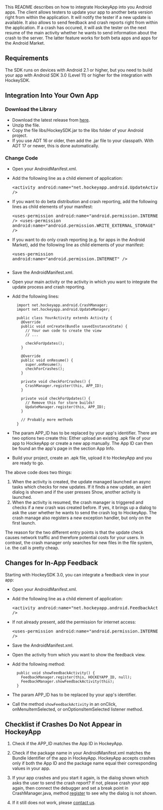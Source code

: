 This README describes on how to integrate HockeyApp into you Android apps. The client allows testers to update your app to another beta version right from within the application. It will notify the tester if a new update is available. It also allows to send feedback and crash reports right from within the application. If a crash has occured, it will ask the tester on the next resume of the main activity whether he wants to send information about the crash to the server. The latter feature works for both beta apps and apps for the Android Market.

## Requirements

The SDK runs on devices with Android 2.1 or higher, but you need to build your app with Android SDK 3.0 (Level 11) or higher for the integration with HockeySDK.

## Integration Into Your Own App

### Download the Library

* Download the latest release from [here](http://hockeyapp.net/releases/#android).
* Unzip the file.
* Copy the file libs/HockeySDK.jar to the libs folder of your Android project.
* If you use ADT 16 or older, then add the .jar file to your classpath. With ADT 17 or newer, this is done automatically.

### Change Code

* Open your AndroidManifest.xml.
* Add the following line as a child element of application: <pre>&lt;activity android:name="net.hockeyapp.android.UpdateActivity" /></pre>
* If you want to do beta distribution and crash reporting, add the following lines as child elements of your manifest: <pre>&lt;uses-permission android:name="android.permission.INTERNET" />
&lt;uses-permission android:name="android.permission.WRITE_EXTERNAL_STORAGE" /></pre>
* If you want to do only crash reporting (e.g. for apps in the Android Market), add the following line as child elements of your manifest: <pre>&lt;uses-permission android:name="android.permission.INTERNET" />
* Save the AndroidManifest.xml.
* Open your main activity or the activity in which you want to integrate the update process and crash reporting.
* Add the following lines:

        import net.hockeyapp.android.CrashManager;
        import net.hockeyapp.android.UpdateManager;
                       
        public class YourActivity extends Activity {
          @Override
          public void onCreate(Bundle savedInstanceState) {
            // Your own code to create the view
            // ...
            
            checkForUpdates();
          }

          @Override
          public void onResume() {
            super.onResume();
            checkForCrashes();
          }

          private void checkForCrashes() {
            CrashManager.register(this, APP_ID);
          }

          private void checkForUpdates() {
            // Remove this for store builds!
            UpdateManager.register(this, APP_ID);
          }
          
          // Probably more methods
        }
      
* The param APP_ID has to be replaced by your app's identifier. There are two options two create this: Either upload an existing .apk file of your app to HockeyApp or create a new app manually. The App ID can then be found an the app's page in the section App Info.
* Build your project, create an .apk file, upload it to HockeyApp and you are ready to go.

The above code does two things: 

1. When the activity is created, the update managed launched an async tasks which checks for new updates. If it finds a new update, an alert dialog is shown and if the user presses Show, another activity is launched.
2. When the activity is resumed, the crash manager is triggered and checks if a new crash was created before. If yes, it brings up a dialog to ask the user whether he wants to send the crash log to HockeyApp. The crash manage also registers a new exception handler, but only on the first launch.

The reason for the two different entry points is that the update check causes network traffic and therefore potential costs for your users. In contrast, the crash manager only searches for new files in the file system, i.e. the call is pretty cheap. 

## Changes for In-App Feedback

Starting with HockeySDK 3.0, you can integrate a feedback view in your app:

* Open your AndroidManifest.xml.
* Add the following line as a child element of application: <pre>&lt;activity android:name="net.hockeyapp.android.FeedbackActivity" /></pre>
* If not already present, add the permission for internet access: <pre>&lt;uses-permission android:name="android.permission.INTERNET" /></pre>
* Save the AndroidManifest.xml.
* Open the activity from which you want to show the feedback view.
* Add the following method:

        public void showFeedbackActivity() {
          FeedbackManager.register(this, HOCKEYAPP_ID, null);
          FeedbackManager.showFeedbackActivity(this);
        }

* The param APP_ID has to be replaced by your app's identifier.
* Call the method `showFeedbackActivity` in an onClick, onMenuItemSelected, or onOptionsItemSelected listener method.

## Checklist if Crashes Do Not Appear in HockeyApp

1. Check if the APP_ID matches the App ID in HockeyApp.

2. Check if the package name in your AndroidManifest.xml matches the Bundle Identifier of the app in HockeyApp. HockeyApp accepts crashes only if both the App ID and the package name equal their corresponding values in your app.

3. If your app crashes and you start it again, is the dialog shown which asks the user to send the crash report? If not, please crash your app again, then connect the debugger and set a break point in CrashManager.java, method [register](https://github.com/TheRealKerni/HockeyKit/blob/develop/client/Android/src/net/hockeyapp/android/CrashManager.java#L27) to see why the dialog is not shown.

5. If it still does not work, please [contact us](http://support.hockeyapp.net/discussion/new).

